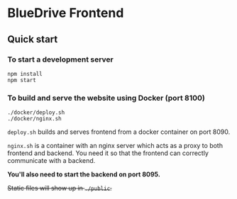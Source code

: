 # BlueDrive Frontend

## Quick start

### To start a development server
```
npm install
npm start
```

### To build and serve the website using Docker (port 8100)

```
./docker/deploy.sh
./docker/nginx.sh
```

`deploy.sh` builds and serves frontend from a docker container on port 8090.

`nginx.sh` is a container with an nginx server which acts as a proxy to both frontend and backend. You need it so that the frontend can correctly communicate with a backend.

**You'll also need to start the backend on port 8095.**

~~Static files will show up in `./public`.~~